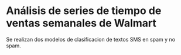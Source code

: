 # Análisis de series de tiempo de ventas semanales de Walmart

Se realizan dos modelos de clasificacion de textos SMS en spam y no spam.